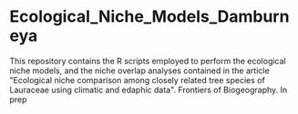 # Ecological_Niche_Models_Damburneya
This repository contains the R scripts employed to perform the ecological niche models, and the niche overlap analyses contained in the article "Ecological niche comparison among closely related tree species of Lauraceae using climatic and edaphic data". Frontiers of Biogeography. In prep

